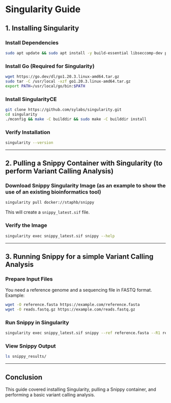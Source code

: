 # Singularity Guide

## 1. Installing Singularity

### Install Dependencies
```bash
sudo apt update && sudo apt install -y build-essential libseccomp-dev pkg-config squashfs-tools cryptsetup 
```

### Install Go (Required for Singularity)
```bash
wget https://go.dev/dl/go1.20.3.linux-amd64.tar.gz
sudo tar -C /usr/local -xzf go1.20.3.linux-amd64.tar.gz
export PATH=/usr/local/go/bin:$PATH
```

### Install SingularityCE
```bash
git clone https://github.com/sylabs/singularity.git
cd singularity
./mconfig && make -C builddir && sudo make -C builddir install
```

### Verify Installation
```bash
singularity --version
```

---

## 2. Pulling a Snippy Container with Singularity (to perform Variant Calling Analysis)

### Download Snippy Singularity Image (as an example to show the use of an existing bioinformatics tool)
```bash
singularity pull docker://staphb/snippy
```
This will create a `snippy_latest.sif` file.

### Verify the Image
```bash
singularity exec snippy_latest.sif snippy --help
```

---

## 3. Running Snippy for a simple Variant Calling Analysis

### Prepare Input Files
You need a reference genome and a sequencing file in FASTQ format. Example:
```bash
wget -O reference.fasta https://example.com/reference.fasta
wget -O reads.fastq.gz https://example.com/reads.fastq.gz
```

### Run Snippy in Singularity
```bash
singularity exec snippy_latest.sif snippy --ref reference.fasta --R1 reads.fastq.gz --outdir snippy_results
```

### View Snippy Output
```bash
ls snippy_results/
```

---

## Conclusion
This guide covered installing Singularity, pulling a Snippy container, and performing a basic variant calling analysis.
